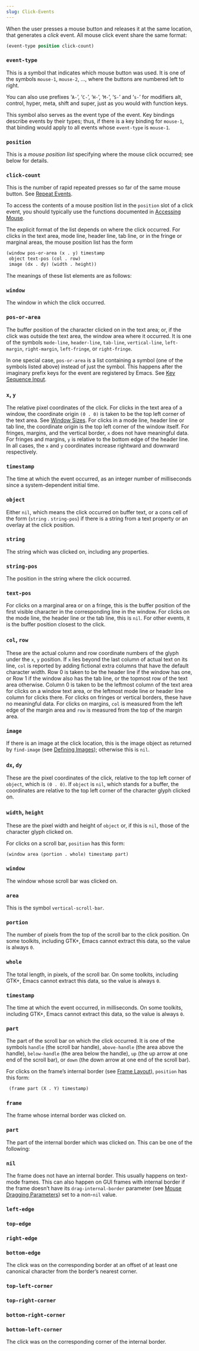 ```yaml
---
slug: Click-Events
---
```


When the user presses a mouse button and releases it at the same location, that generates a *click* event. All mouse click event share the same format:

```lisp
(event-type position click-count)
```

### `event-type`

This is a symbol that indicates which mouse button was used. It is one of the symbols `mouse-1`, `mouse-2`, …, where the buttons are numbered left to right.

You can also use prefixes ‘`A-`’, ‘`C-`’, ‘`H-`’, ‘`M-`’, ‘`S-`’ and ‘`s-`’ for modifiers alt, control, hyper, meta, shift and super, just as you would with function keys.

This symbol also serves as the event type of the event. Key bindings describe events by their types; thus, if there is a key binding for `mouse-1`, that binding would apply to all events whose `event-type` is `mouse-1`.

### `position`

This is a *mouse position list* specifying where the mouse click occurred; see below for details.

### `click-count`

This is the number of rapid repeated presses so far of the same mouse button. See [Repeat Events](/docs/elisp/Repeat-Events).

To access the contents of a mouse position list in the `position` slot of a click event, you should typically use the functions documented in [Accessing Mouse](/docs/elisp/Accessing-Mouse).

The explicit format of the list depends on where the click occurred. For clicks in the text area, mode line, header line, tab line, or in the fringe or marginal areas, the mouse position list has the form

```lisp
(window pos-or-area (x . y) timestamp
 object text-pos (col . row)
 image (dx . dy) (width . height))
```

The meanings of these list elements are as follows:

### `window`

The window in which the click occurred.

### `pos-or-area`

The buffer position of the character clicked on in the text area; or, if the click was outside the text area, the window area where it occurred. It is one of the symbols `mode-line`, `header-line`, `tab-line`, `vertical-line`, `left-margin`, `right-margin`, `left-fringe`, or `right-fringe`.

In one special case, `pos-or-area` is a list containing a symbol (one of the symbols listed above) instead of just the symbol. This happens after the imaginary prefix keys for the event are registered by Emacs. See [Key Sequence Input](/docs/elisp/Key-Sequence-Input).

### `x`, `y`

The relative pixel coordinates of the click. For clicks in the text area of a window, the coordinate origin `(0 . 0)` is taken to be the top left corner of the text area. See [Window Sizes](/docs/elisp/Window-Sizes). For clicks in a mode line, header line or tab line, the coordinate origin is the top left corner of the window itself. For fringes, margins, and the vertical border, `x` does not have meaningful data. For fringes and margins, `y` is relative to the bottom edge of the header line. In all cases, the `x` and `y` coordinates increase rightward and downward respectively.

### `timestamp`

The time at which the event occurred, as an integer number of milliseconds since a system-dependent initial time.

### `object`

Either `nil`, which means the click occurred on buffer text, or a cons cell of the form (`string` . `string-pos`)<!-- /@w --> if there is a string from a text property or an overlay at the click position.

### `string`

The string which was clicked on, including any properties.

### `string-pos`

The position in the string where the click occurred.

### `text-pos`

For clicks on a marginal area or on a fringe, this is the buffer position of the first visible character in the corresponding line in the window. For clicks on the mode line, the header line or the tab line, this is `nil`. For other events, it is the buffer position closest to the click.

### `col`, `row`

These are the actual column and row coordinate numbers of the glyph under the `x`, `y` position. If `x` lies beyond the last column of actual text on its line, `col` is reported by adding fictional extra columns that have the default character width. Row 0 is taken to be the header line if the window has one, or Row 1 if the window also has the tab line, or the topmost row of the text area otherwise. Column 0 is taken to be the leftmost column of the text area for clicks on a window text area, or the leftmost mode line or header line column for clicks there. For clicks on fringes or vertical borders, these have no meaningful data. For clicks on margins, `col` is measured from the left edge of the margin area and `row` is measured from the top of the margin area.

### `image`

If there is an image at the click location, this is the image object as returned by `find-image` (see [Defining Images](/docs/elisp/Defining-Images)); otherwise this is `nil`.

### `dx`, `dy`

These are the pixel coordinates of the click, relative to the top left corner of `object`, which is `(0 . 0)`. If `object` is `nil`, which stands for a buffer, the coordinates are relative to the top left corner of the character glyph clicked on.

### `width`, `height`

These are the pixel width and height of `object` or, if this is `nil`, those of the character glyph clicked on.

For clicks on a scroll bar, `position` has this form:

```lisp
(window area (portion . whole) timestamp part)
```

### `window`

The window whose scroll bar was clicked on.

### `area`

This is the symbol `vertical-scroll-bar`.

### `portion`

The number of pixels from the top of the scroll bar to the click position. On some toolkits, including GTK+, Emacs cannot extract this data, so the value is always `0`.

### `whole`

The total length, in pixels, of the scroll bar. On some toolkits, including GTK+, Emacs cannot extract this data, so the value is always `0`.

### `timestamp`

The time at which the event occurred, in milliseconds. On some toolkits, including GTK+, Emacs cannot extract this data, so the value is always `0`.

### `part`

The part of the scroll bar on which the click occurred. It is one of the symbols `handle` (the scroll bar handle), `above-handle` (the area above the handle), `below-handle` (the area below the handle), `up` (the up arrow at one end of the scroll bar), or `down` (the down arrow at one end of the scroll bar).

For clicks on the frame’s internal border (see [Frame Layout](/docs/elisp/Frame-Layout)), `position` has this form:

```lisp
 (frame part (X . Y) timestamp)
```

### `frame`

The frame whose internal border was clicked on.

### `part`

The part of the internal border which was clicked on. This can be one of the following:

### `nil`

The frame does not have an internal border. This usually happens on text-mode frames. This can also happen on GUI frames with internal border if the frame doesn’t have its `drag-internal-border` parameter (see [Mouse Dragging Parameters](/docs/elisp/Mouse-Dragging-Parameters)) set to a non-`nil` value.

### `left-edge`

### `top-edge`

### `right-edge`

### `bottom-edge`

The click was on the corresponding border at an offset of at least one canonical character from the border’s nearest corner.

### `top-left-corner`

### `top-right-corner`

### `bottom-right-corner`

### `bottom-left-corner`

The click was on the corresponding corner of the internal border.
